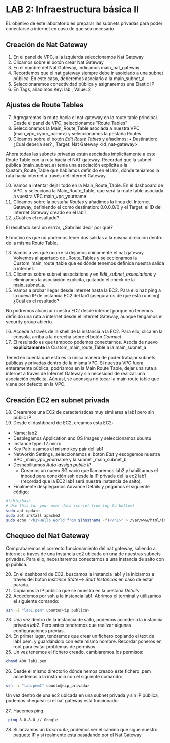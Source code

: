 # LAB 2: Infraestructura básica II
EL objetivo de este laboratorio es preparar las subnets privadas para poder conectarse a internet en caso de que sea necesario

## Creación de Nat Gateway

1. En el panel de VPC, a la izquierda seleccionamos  Nat Gateway
2. Clicamos sobre el botón crear Nat Gateway
3. En el nombre del Nat Gateway, indicamos main_nat_gateway
4. Recordemos que el nat gateway siempre debe ir asoiciado a una subnet pública. En este caso, deberemos asociarlo a la main_subnet_a
5. Seleccionaremos conectividad pública y asignaremos una Elastic IP 
6. En Tags, añadimos Key: lab , Value: 2


## Ajustes de Route Tables
7. Agregaremos la routa hacia el nat-gateway en la route table principal. Desde el panel de VPC, seleccionamos "Route Tables"
8. Seleccionamos la Main_Route_Table asociada a nuestra VPC (main_vpc_<your_name>) y seleccionamos la pestaña Routes.
9. Clicamos sobre el botón _Edit Route Tables_ y añadimos:
	• Destination: ¿Cual debería ser? , Target: Nat Gateway <id_nat-gateway>
	
Ahora todas las subnets privadas están asociadas implicitamente a este Route Table con la ruta hacia el NAT gateway. Recordad que la subnet pública (main_subnet_a) tenía una asociación explícita a la Custom_Route_Table que habíamos definido en el lab1, dónde teníamos la ruta hacía internet a través del Internet Gateway.

10. Vamos a intentar dejar todo en la Main_Route_Table. En el dashboard de VPC, y selecciona la Main_Route_Table, que será la route table asociada a vuestra VPC main_vpc_yourname
11. Clicamos sobre la pestaña _Routes_ y añadimos la línea del Internet Gateway, definiendo el como destination: 0.0.0.0/0 y el Target: el ID del Internet Gateway creado en el lab 1.
12. ¿Cuál es el resultado?

El resultado será un errror, ¿Sabríais decir por qué?

El motivo es que no podemos tener dos salidas a la misma dirección dentro de la misma Route Table.

13. Vamos a ver qué ocurre si dejamos únicamente el nat gateway. Volvemos al apartado de _Route_Tables y seleccionamos la Custom_main_route_table que es dónde tenemos definida nuestra salida a internet. 
14. Clicamos sobre subnet associations y en _Edit_subnet_associations_ y eliminamos la asociación explícita, quitando el check de la main_subnet_a.
15. Vamos a probar llegar desde internet hasta la EC2. Para ello haz ping a la nueva IP de instancia EC2 del lab1 (aseguraros de que está running). ¿Cuál es el resultado?

No podremos alcanzar nuestra EC2 desde internet porque no tenemos definido una ruta a internet desde el Internet Gateway, aunque tengamos el security group abierto.

16. Accede a través de la shell de la instancia a la EC2. Para ello, clica en la consola, arriba a la derecha sobre el botón _Connect_
17. El resultado es que tampoco podemos conectarnos. Asocia de nuevo **explícitamente** la Custom_main_route_Table a la main_subnet_a

Tened en cuenta que esta es la única manera de poder trabajar subnets públicas y privadas dentro de la misma VPC. Si nuestra VPC fuera enteramente pública, podríamos en la Main Route Table, dejar una ruta a internet a través de Internet Gateway sin necesidad de realizar una asociación explícita. Aún así, se aconseja no tocar la main route table que viene por defecto en la VPC.
		
## Creación EC2 en subnet privada

18. Crearemos una EC2 de características muy similares a lab1 pero sin públic IP
19. Desde el dashboard de EC2, creamos esta EC2:

* Name: lab2
* Desplegamos Application and OS Images y seleccionamos ubuntu
* Instance type: t2.micro
* Key Pair: usamos el mismo key pair del lab1
* Networkin Settings, seleccionamos el botón _Edit_ y escogemos nuestra VPC _main_vpc_yourname y la subnet _main_subnet_b. 
* Deshabilitamos _Auto-assign public IP_
	* Creamos un nuevo SG vacío que llamaremos lab2 y habilitamos el inboud para conexión ssh desde la IP privada del la ec2 lab1 (recordad que la EC2 lab1 será nuestra instancia de salto).
* Finalmente desplegamos Advance Details y pegamos el siguiente código:
```bash
#!/bin/bash
# Use this for your user data (script from top to bottom)
sudo apt update
sudo apt install apache2
sudo echo "<h1>Hello World from $(hostname -f)</h1>" > /var/www/html/index.html
```
	

## Chequeo del Nat Gateway

Comprabaremos el correcto funcionamiento del nat gateway, saliendo a internet a través de una instancia ec2 ubicada en una de nuestras subnets privadas. Para ello, necesitaremos conectarnos a una instancia de salto con ip pública.

20. En el dashboard de EC2, buscamos la instancia lab1 y la iniciamos a través del botón _Instance State_--> _Start Instances_ en caso de estar parada.
21. Copiamos la IP pública que se muestra en la pestaña _Details_
22. Accedemos por ssh a la instancia lab1. Abrimos el terminal y utilizamos el siguiente comando: 
```bash
ssh -i "lab1.pem" ubuntu@<ip publica>
````
23. Una vez dentro de la instancia de salto, podemos acceder a la instancia privada _lab2_. Pero antes tendremos que realizar algunas configuraciones previas.
24. En primer lugar, tendremos que crear un fichero copiando el text de lab1.pem. y guardándolo con este mismo nombre. Recordar poneros en root para evitar problemas de permisos.
25. Un vez tenemos el fichero creado, cambiaremos los permisos:
```bash
chmod 400 lab1.pem
```

26. Desde el mismo directorio dónde hemos creado este fichero .pem accedemos a la instancia con el siguiente comando:
 ```bash
ssh -i "lab.pem1" ubuntu@<ip_privada>
```

Un vez dentro de una ec2 ubicada en una subnet privada y sin IP pública, podemos chequear si el nat gateway está funcionado:

27. Hacemos ping
```bash
 ping 8.8.8.8 // Google
 ```
28. Si lanzamos un _traceroute_, podemos ver el camino que sigue nuestro paquete IP y si realmente está pasadando por el Nat Gateway
	
